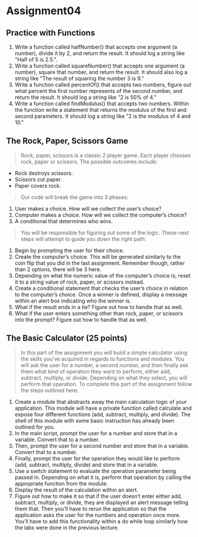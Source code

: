 # Assignment04

## Practice with Functions

1. Write a function called halfNumber() that accepts one argument (a number), divide it by 2, and return the result. It should log a string like "Half of 5 is 2.5.".
2. Write a function called squareNumber() that accepts one argument (a number), square that number, and return the result. It should also log a string like "The result of squaring the number 3 is 9."
3. Write a function called percentOf() that accepts two numbers, figure out what percent the first number represents of the second number, and return the result. It should log a string like "2 is 50% of 4."
4. Write a function called findModulus() that accepts two numbers. Within the function write a statement that returns the modulus of the first and second parameters. It should log a string like "2 is the modulus of 4 and 10."

## The Rock, Paper, Scissors Game

> Rock, paper, scissors is a classic 2 player game. Each player chooses rock, paper or scissors. The possible outcomes include:

- Rock destroys scissors.
- Scissors cut paper.
- Paper covers rock.

> Our code will break the game into 3 phases:

1. User makes a choice. How will we collect the user’s choice?
2. Computer makes a choice. How will we collect the computer’s choice?
3. A conditional that determines who wins.

> You will be responsible for figuring out some of the logic. These next steps will attempt to guide you down the right path:

1. Begin by prompting the user for their choice.
2. Create the computer’s choice. This will be generated similarly to the coin flip that you did in the last assignment. Remember though, rather than 2 options, there will be 3 here.
3. Depending on what the numeric value of the computer’s choice is, reset it to a string value of rock, paper, or scissors instead.
4. Create a conditional statement that checks the user’s choice in relation to the computer’s choice. Once a winner is defined, display a message within an alert box indicating who the winner is.
5. What if the result ends in a tie? Figure out how to handle that as well.
6. What if the user enters something other than rock, paper, or scissors into the prompt? Figure out how to handle that as well.

## The Basic Calculator (25 points)

> In this part of the assignment you will build a simple calculator using the skills you’ve acquired in regards to functions and modules. You will ask the user for a number, a second number, and then finally ask them what kind of operation they want to perform, either add, subtract, multiply, or divide. Depending on what they select, you will perform that operation. To complete this part of the assignment follow the steps outlined here:

1. Create a module that abstracts away the main calculation logic of your application. This module will have a private function called calculate and expose four different functions (add, subtract, multiply, and divide). The shell of this module with some basic instruction has already been outlined for you.
2. In the main script, prompt the user for a number and store that in a variable. Convert that to a number.
3. Then, prompt the user for a second number and store that in a variable. Convert that to a number.
4. Finally, prompt the user for the operation they would like to perform (add, subtract, multiply, divide) and store that in a variable.
5. Use a switch statement to evaluate the operation parameter being passed in. Depending on what it is, perform that operation by calling the appropriate function from the module.
6. Display the result of the calculation within an alert.
7. Figure out how to make it so that if the user doesn’t enter either add, subtract, multiply, or divide, they are displayed an alert message telling them that. Then you’ll have to rerun the application so that the application asks the user for the numbers and operation once more. You’ll have to add this functionality within a do while loop similarly how the labs were done in the previous lecture.
